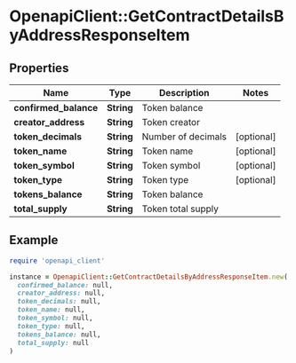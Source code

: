 # OpenapiClient::GetContractDetailsByAddressResponseItem

## Properties

| Name | Type | Description | Notes |
| ---- | ---- | ----------- | ----- |
| **confirmed_balance** | **String** | Token balance |  |
| **creator_address** | **String** | Token creator |  |
| **token_decimals** | **String** | Number of decimals | [optional] |
| **token_name** | **String** | Token name | [optional] |
| **token_symbol** | **String** | Token symbol | [optional] |
| **token_type** | **String** | Token type | [optional] |
| **tokens_balance** | **String** | Token balance |  |
| **total_supply** | **String** | Token total supply |  |

## Example

```ruby
require 'openapi_client'

instance = OpenapiClient::GetContractDetailsByAddressResponseItem.new(
  confirmed_balance: null,
  creator_address: null,
  token_decimals: null,
  token_name: null,
  token_symbol: null,
  token_type: null,
  tokens_balance: null,
  total_supply: null
)
```


